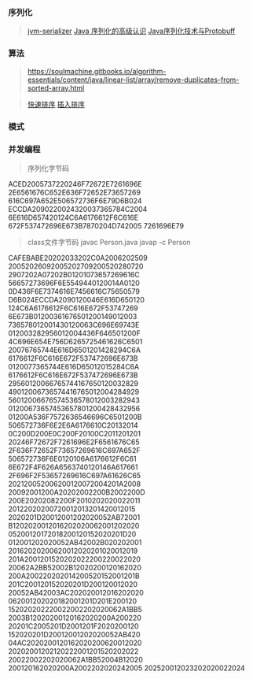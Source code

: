 ### 序列化
> [jvm-serializer](https://github.com/vongosling/jvm-serializer) 
> [Java 序列化的高级认识](https://www.ibm.com/developerworks/cn/java/j-lo-serial/)
> [Java序列化技术与Protobuff](http://www.cnblogs.com/fangfan/p/4094175.html)

### 算法
> https://soulmachine.gitbooks.io/algorithm-essentials/content/java/linear-list/array/remove-duplicates-from-sorted-array.html

> [快速排序](https://zh.wikipedia.org/wiki/%E5%BF%AB%E9%80%9F%E6%8E%92%E5%BA%8F)
> [插入排序](https://zh.wikipedia.org/wiki/%E6%8F%92%E5%85%A5%E6%8E%92%E5%BA%8F)
### 模式

### 并发编程

> 序列化字节码

ACED2005737220246F72672E7261696E
2E6561676C652E636F72652E73657269
616C697A652E506572736F6E79D6B024
ECCDA2090220024320037365784C2004
6E616D657420124C6A6176612F6C616E
672F537472696E673B7870204D742005
7261696E79


> class文件字节码
> javac Person.java
> javap -c Person

CAFEBABE20202033202C0A2006202509
20052026092005202709200520280720
2907202A07202B01201073657269616C
56657273696F6E5549440120014A0120
0D436F6E7374616E7456616C75650579
D6B024ECCDA2090120046E616D650120
124C6A6176612F6C616E672F53747269
6E673B01200361676501200149012003
736578012001430120063C696E69743E
012003282956012004436F646501200F
4C696E654E756D6265725461626C6501
20076765744E616D6501201428294C6A
6176612F6C616E672F537472696E673B
0120077365744E616D65012015284C6A
6176612F6C616E672F537472696E673B
29560120066765744167650120032829
49012006736574416765012004284929
56012006676574536578012003282943
01200673657453657801200428432956
01200A536F7572636546696C6501200B
506572736F6E2E6A6176610C20132014
0C200D200E0C200F20100C2011201201
20246F72672F7261696E2F6561676C65
2F636F72652F73657269616C697A652F
506572736F6E0120106A6176612F6C61
6E672F4F626A6563740120146A617661
2F696F2F53657269616C697A61626C65
202120052006200120072004201A2008
20092001200A20202002200B2002200D
200E20202082200F2010202020022011
20122020200720012013201420012015
2020201D20012001202020052AB72001
B1202020012016202020062001202020
05200120172018200120152020201D20
012001202020052AB42002B020202001
20162020200620012020201020012019
201A2001201520202022200220022020
20062A2BB52002B12020200120162020
200A200220202014200520152001201B
201C200120152020201D200120012020
20052AB42003AC202020012016202020
062001202020182001201D201E200120
152020202220022002202020062A1BB5
2003B12020200120162020200A200220
20201C2005201D2001201F2020200120
152020201D20012001202020052AB420
04AC2020200120162020200620012020
20202001202120222001201520202022
20022002202020062A1BB52004B12020
200120162020200A2002202020242005
202520012023202020022024